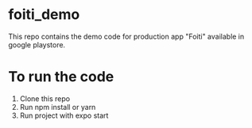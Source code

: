# foiti_demo

This repo contains the demo code for production app "Foiti" available in google playstore.

# To run the code
1. Clone this repo
2. Run npm install or yarn
3. Run project with expo start
